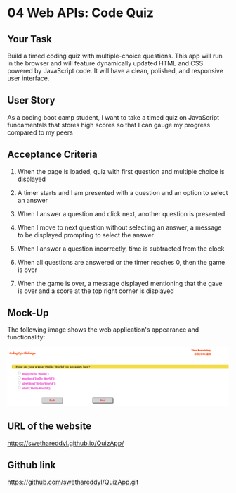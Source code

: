# 04 Web APIs: Code Quiz

## Your Task

Build a timed coding quiz with multiple-choice questions. This app will run in the browser and will feature dynamically updated HTML and CSS powered by JavaScript code. It will have a clean, polished, and responsive user interface. 

## User Story

As a coding boot camp student, I want to take a timed quiz on JavaScript fundamentals that stores high scores so that I can gauge my progress compared to my peers

## Acceptance Criteria

1. When the page is loaded, quiz with first question and multiple choice is displayed 

2. A timer starts and I am presented with a question and an option to select an answer 

3. When I answer a question and click next, another question is presented 

4. When I move to next question without selecting an answer, a message to be displayed prompting to select the answer 

5. When I answer a question incorrectly, time is subtracted from the clock

6. When all questions are answered or the timer reaches 0, then the game is over

7. When the game is over, a message displayed mentioning that the gave is over and a score at the top right corner is displayed

## Mock-Up

The following image shows the web application's appearance and functionality:

![Quiz App](./assets/quiz-app.PNG)

## URL of the website 
https://swethareddyl.github.io/QuizApp/  

## Github link 
https://github.com/swethareddyl/QuizApp.git

